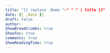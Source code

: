 ```yaml
---
title: "{{ replace .Name "-" " " | title }}"
date: {{ .Date }}
draft: false
author: 
ShowBreadCrumbs: true
ShowToc: true
comments: true 
ShowReadingTime: true
---
```

